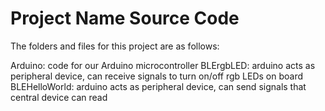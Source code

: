 # Project Name Source Code

The folders and files for this project are as follows:

Arduino: code for our Arduino microcontroller
  BLErgbLED: arduino acts as peripheral device, can receive signals to turn on/off rgb LEDs on board
  BLEHelloWorld: arduino acts as peripheral device, can send signals that central device can read
